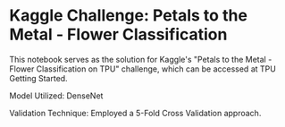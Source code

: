 # Kaggle Challenge: Petals to the Metal - Flower Classification
This notebook serves as the solution for Kaggle's "Petals to the Metal - Flower Classification on TPU" challenge, which can be accessed at TPU Getting Started.

Model Utilized: DenseNet

Validation Technique: Employed a 5-Fold Cross Validation approach.




